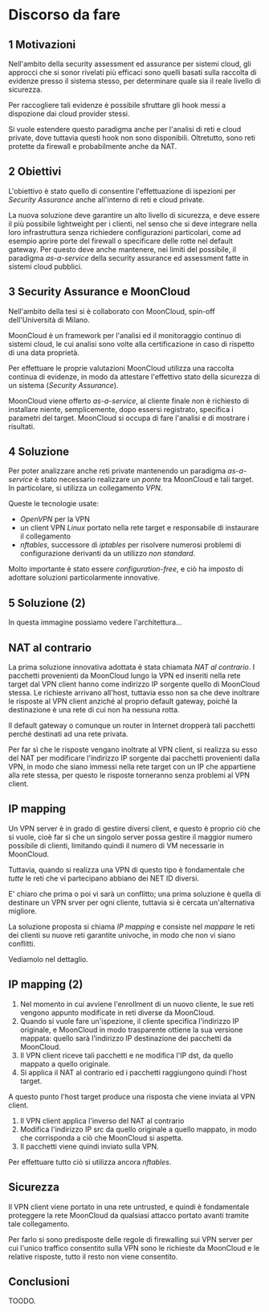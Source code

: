# Discorso da fare

## 1 Motivazioni

Nell'ambito della security assessment ed assurance per sistemi cloud, gli approcci che si sonor rivelati più efficaci sono quelli basati sulla raccolta di evidenze presso il sistema stesso, per determinare quale sia il reale livello di sicurezza.

Per raccogliere tali evidenze è possibile sfruttare gli hook messi a dispozione dai cloud provider stessi.

Si vuole estendere questo paradigma anche per l'analisi di reti e cloud private, dove tuttavia questi hook non sono disponibili. Oltretutto, sono reti protette da firewall e probabilmente anche da NAT.

## 2 Obiettivi

L'obiettivo è stato quello di consentire l'effettuazione di
ispezioni per _Security Assurance_ anche all'interno di reti e cloud private.

La nuova soluzione deve garantire un alto livello di sicurezza, e deve essere il più possibile lightweight per i clienti, nel senso che si deve integrare nella loro infrastruttura senza richiedere configurazioni particolari, come ad esempio aprire porte del firewall o specificare delle rotte nel default gateway. Per questo deve anche mantenere, nei limiti del possibile, il paradigma _as-a-service_ della security assurance ed assessment fatte in sistemi cloud pubblici.

## 3 Security Assurance e MoonCloud

Nell'ambito della tesi si è collaborato con MoonCloud, spin-off dell'Università di Milano.

MoonCloud è un framework per l'analisi ed il monitoraggio continuo di sistemi cloud, le cui analisi sono volte alla certificazione in caso di rispetto di una data proprietà.

Per effettuare le proprie valutazioni MoonCloud utilizza una raccolta continua di evidenze, in modo da attestare l'effettivo stato della sicurezza di un sistema (_Security Assurance_).

MoonCloud viene offerto _as-a-service_, al cliente finale non è richiesto di installare niente, semplicemente, dopo essersi registrato, specifica i parametri del target. MoonCloud si occupa di fare l'analisi e di mostrare i risultati.

## 4 Soluzione

Per poter analizzare anche reti private mantenendo un paradigma _as-a-service_ è stato necessario realizzare un *ponte* tra MoonCloud e tali target. In particolare, si utilizza un collegamento *VPN*.

Queste le tecnologie usate:

- *OpenVPN* per la VPN
- un client VPN *Linux*  portato nella rete target e responsabile di instaurare il collegamento
- *nftables*, successore di _iptables_ per risolvere numerosi problemi di configurazione derivanti da un utilizzo _non standard_.

Molto importante è stato essere _configuration-free_, e ciò ha imposto di adottare soluzioni particolarmente innovative.

## 5 Soluzione (2)

In questa immagine possiamo vedere l'architettura...

## NAT al contrario

La prima soluzione innovativa adottata è stata chiamata *NAT al contrario*. I pacchetti provenienti da MoonCloud lungo la VPN ed inseriti nella rete target dal VPN client hanno come indirizzo IP sorgente quello di MoonCloud stessa. Le richieste arrivano all'host, tuttavia esso non sa che deve inoltrare le risposte al VPN client anziché al proprio default gateway, poiché la destinazione è una rete di cui non ha nessuna rotta.

Il default gateway o comunque un router in Internet dropperà tali pacchetti perché destinati ad una rete privata.

Per far sì che le risposte vengano inoltrate al VPN client, si realizza su esso del NAT per modificare l'indirizzo IP sorgente dai pacchetti provenienti dalla VPN, in modo che siano immessi nella rete target con un IP che appartiene alla rete stessa, per questo le risposte torneranno senza problemi al VPN client.

## IP mapping

Un VPN server è in grado di gestire diversi client, e questo è proprio ciò che si vuole, cioè far sì che un singolo server possa gestire il maggior numero possibile di clienti, limitando quindi il numero di VM necessarie in MoonCloud.

Tuttavia, quando si realizza una VPN di questo tipo è fondamentale che _tutte_ le reti che vi partecipano abbiano dei NET ID diversi.

E' chiaro che prima o poi vi sarà un conflitto; una prima soluzione è quella di destinare un VPN srver per ogni cliente, tuttavia si è cercata un'alternativa migliore.

La soluzione proposta si chiama *IP mapping* e consiste nel _mappare_ le reti dei clienti su nuove reti garantite univoche, in modo che non vi siano conflitti.

Vediamolo nel dettaglio.

## IP mapping (2)

1. Nel momento in cui avviene l'enrollment di un nuovo cliente, le sue reti vengono appunto modificate in reti diverse da MoonCloud.
2. Quando si vuole fare un'ispezione, il cliente specifica l'indirizzo IP originale, e MoonCloud in modo trasparente ottiene la sua versione mappata: quello sarà l'indirizzo IP destinazione dei pacchetti da MoonCloud.
3. Il VPN client riceve tali pacchetti e ne modifica l'IP dst, da quello mappato a quello originale.
4. Si applica il NAT al contrario ed i pacchetti raggiungono quindi l'host target.

A questo punto l'host target produce una risposta che viene inviata al VPN client.

1. Il VPN client applica l'inverso del NAT al contrario
2. Modifica l'indirizzo IP src da quello originale a quello mappato, in modo che corrisponda a ciò che MoonCloud si aspetta.
3. Il pacchetti viene quindi inviato sulla VPN.

Per effettuare tutto ciò si utilizza ancora *nftables*.

## Sicurezza

Il VPN client viene portato in una rete untrusted, e quindi è fondamentale proteggere la rete MoonCloud da qualsiasi attacco portato avanti tramite tale collegamento.

Per farlo si sono predisposte delle regole di firewalling sui VPN server per cui l'unico traffico consentito sulla VPN sono le richieste da MoonCloud e le relative risposte, tutto il resto non viene consentito.

## Conclusioni

TOODO.